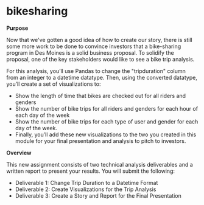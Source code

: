 # bikesharing

**Purpose**

Now that we've gotten a good idea of how to create our story, there is still some more work to be done to convince investors that a bike-sharing program in Des Moines is a solid business proposal. To solidify the proposal, one of the key stakeholders would like to see a bike trip analysis.

For this analysis, you’ll use Pandas to change the "tripduration" column from an integer to a datetime datatype. Then, using the converted datatype, you’ll create a set of visualizations to:
  * Show the length of time that bikes are checked out for all riders and genders
  * Show the number of bike trips for all riders and genders for each hour of each day of the week
  * Show the number of bike trips for each type of user and gender for each day of the week.
  * Finally, you’ll add these new visualizations to the two you created in this module for your final presentation and analysis to pitch to investors.


**Overview**

This new assignment consists of two technical analysis deliverables and a written report to present your results. You will submit the following:

  * Deliverable 1: Change Trip Duration to a Datetime Format
  * Deliverable 2: Create Visualizations for the Trip Analysis
  * Deliverable 3: Create a Story and Report for the Final Presentation
